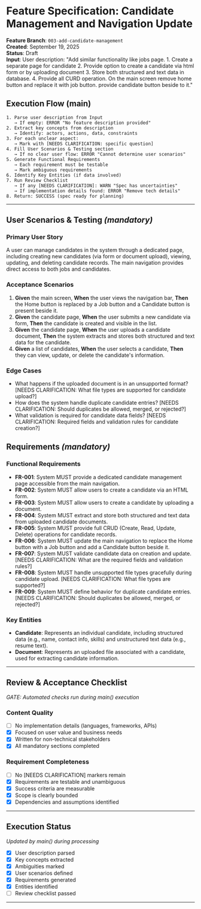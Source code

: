 # Feature Specification: Candidate Management and Navigation Update

**Feature Branch**: `003-add-candidate-management`  
**Created**: September 19, 2025  
**Status**: Draft  
**Input**: User description: "Add similar functionality like jobs page. 1. Create a separate page for candidate 2. Provide option to create a candidate via html form or by uploading document 3. Store both structured and text data in database. 4. Provide all CURD operation. On the main screen remove home button and replace it with job button. provide candidate button beside to it."

## Execution Flow (main)
```
1. Parse user description from Input
   → If empty: ERROR "No feature description provided"
2. Extract key concepts from description
   → Identify: actors, actions, data, constraints
3. For each unclear aspect:
   → Mark with [NEEDS CLARIFICATION: specific question]
4. Fill User Scenarios & Testing section
   → If no clear user flow: ERROR "Cannot determine user scenarios"
5. Generate Functional Requirements
   → Each requirement must be testable
   → Mark ambiguous requirements
6. Identify Key Entities (if data involved)
7. Run Review Checklist
   → If any [NEEDS CLARIFICATION]: WARN "Spec has uncertainties"
   → If implementation details found: ERROR "Remove tech details"
8. Return: SUCCESS (spec ready for planning)
```

---

## User Scenarios & Testing *(mandatory)*

### Primary User Story
A user can manage candidates in the system through a dedicated page, including creating new candidates (via form or document upload), viewing, updating, and deleting candidate records. The main navigation provides direct access to both jobs and candidates.

### Acceptance Scenarios
1. **Given** the main screen, **When** the user views the navigation bar, **Then** the Home button is replaced by a Job button and a Candidate button is present beside it.
2. **Given** the candidate page, **When** the user submits a new candidate via form, **Then** the candidate is created and visible in the list.
3. **Given** the candidate page, **When** the user uploads a candidate document, **Then** the system extracts and stores both structured and text data for the candidate.
4. **Given** a list of candidates, **When** the user selects a candidate, **Then** they can view, update, or delete the candidate's information.

### Edge Cases
- What happens if the uploaded document is in an unsupported format? [NEEDS CLARIFICATION: What file types are supported for candidate upload?]
- How does the system handle duplicate candidate entries? [NEEDS CLARIFICATION: Should duplicates be allowed, merged, or rejected?]
- What validation is required for candidate data fields? [NEEDS CLARIFICATION: Required fields and validation rules for candidate creation?]

## Requirements *(mandatory)*

### Functional Requirements
- **FR-001**: System MUST provide a dedicated candidate management page accessible from the main navigation.
- **FR-002**: System MUST allow users to create a candidate via an HTML form.
- **FR-003**: System MUST allow users to create a candidate by uploading a document.
- **FR-004**: System MUST extract and store both structured and text data from uploaded candidate documents.
- **FR-005**: System MUST provide full CRUD (Create, Read, Update, Delete) operations for candidate records.
- **FR-006**: System MUST update the main navigation to replace the Home button with a Job button and add a Candidate button beside it.
- **FR-007**: System MUST validate candidate data on creation and update. [NEEDS CLARIFICATION: What are the required fields and validation rules?]
- **FR-008**: System MUST handle unsupported file types gracefully during candidate upload. [NEEDS CLARIFICATION: What file types are supported?]
- **FR-009**: System MUST define behavior for duplicate candidate entries. [NEEDS CLARIFICATION: Should duplicates be allowed, merged, or rejected?]

### Key Entities
- **Candidate**: Represents an individual candidate, including structured data (e.g., name, contact info, skills) and unstructured text data (e.g., resume text).
- **Document**: Represents an uploaded file associated with a candidate, used for extracting candidate information.

---

## Review & Acceptance Checklist
*GATE: Automated checks run during main() execution*

### Content Quality
- [ ] No implementation details (languages, frameworks, APIs)
- [x] Focused on user value and business needs
- [x] Written for non-technical stakeholders
- [x] All mandatory sections completed

### Requirement Completeness
- [ ] No [NEEDS CLARIFICATION] markers remain
- [x] Requirements are testable and unambiguous  
- [x] Success criteria are measurable
- [x] Scope is clearly bounded
- [x] Dependencies and assumptions identified

---

## Execution Status
*Updated by main() during processing*

- [x] User description parsed
- [x] Key concepts extracted
- [x] Ambiguities marked
- [x] User scenarios defined
- [x] Requirements generated
- [x] Entities identified
- [ ] Review checklist passed

---
